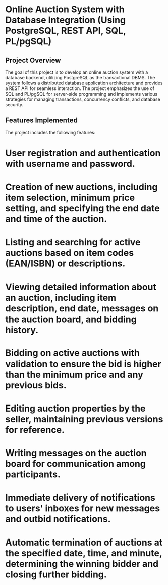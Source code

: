 # Online Auction System with Database Integration (Using PostgreSQL, REST API, SQL, PL/pgSQL)
## Project Overview
The goal of this project is to develop an online auction system with a database backend, utilizing PostgreSQL as the transactional DBMS. The system follows a distributed database application architecture and provides a REST API for seamless interaction. The project emphasizes the use of SQL and PL/pgSQL for server-side programming and implements various strategies for managing transactions, concurrency conflicts, and database security.

## Features Implemented
The project includes the following features:

# User registration and authentication with username and password.
# Creation of new auctions, including item selection, minimum price setting, and specifying the end date and time of the auction.
# Listing and searching for active auctions based on item codes (EAN/ISBN) or descriptions.
# Viewing detailed information about an auction, including item description, end date, messages on the auction board, and bidding history.
# Bidding on active auctions with validation to ensure the bid is higher than the minimum price and any previous bids.
# Editing auction properties by the seller, maintaining previous versions for reference.
# Writing messages on the auction board for communication among participants.
# Immediate delivery of notifications to users' inboxes for new messages and outbid notifications.
# Automatic termination of auctions at the specified date, time, and minute, determining the winning bidder and closing further bidding.

